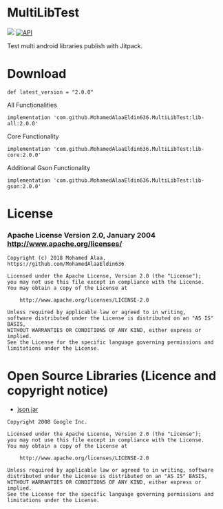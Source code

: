 # MultiLibTest 
[![](https://jitpack.io/v/MohamedAlaaEldin636/MultiLibTest.svg)](https://jitpack.io/#MohamedAlaaEldin636/MultiLibTest)
[![API](https://img.shields.io/badge/API-14%2B-blue.svg?style=flat)](https://android-arsenal.com/api?level=14)

Test multi android libraries publish with Jitpack.

# Download 

``` def latest_version = "2.0.0" ```

All Functionalities

``` implementation 'com.github.MohamedAlaaEldin636.MultiLibTest:lib-all:2.0.0' ```

Core Functionality

``` implementation 'com.github.MohamedAlaaEldin636.MultiLibTest:lib-core:2.0.0' ```

Additional Gson Functionality

``` implementation 'com.github.MohamedAlaaEldin636.MultiLibTest:lib-gson:2.0.0' ```



# License

### Apache License Version 2.0, January 2004 http://www.apache.org/licenses/

```
Copyright (c) 2018 Mohamed Alaa, https://github.com/MohamedAlaaEldin636

Licensed under the Apache License, Version 2.0 (the "License"); 
you may not use this file except in compliance with the License. 
You may obtain a copy of the License at

    http://www.apache.org/licenses/LICENSE-2.0

Unless required by applicable law or agreed to in writing, 
software distributed under the License is distributed on an "AS IS" BASIS, 
WITHOUT WARRANTIES OR CONDITIONS OF ANY KIND, either express or implied. 
See the License for the specific language governing permissions and limitations under the License.
```

# Open Source Libraries (Licence and copyright notice)

* [json.jar](https://github.com/google/gson)

```
Copyright 2008 Google Inc.

Licensed under the Apache License, Version 2.0 (the "License");
you may not use this file except in compliance with the License.
You may obtain a copy of the License at

    http://www.apache.org/licenses/LICENSE-2.0

Unless required by applicable law or agreed to in writing, software
distributed under the License is distributed on an "AS IS" BASIS,
WITHOUT WARRANTIES OR CONDITIONS OF ANY KIND, either express or implied.
See the License for the specific language governing permissions and
limitations under the License.
```
